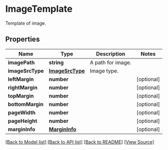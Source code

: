 ﻿# ImageTemplate
Template of image.

## Properties
Name | Type | Description | Notes
------------ | ------------- | ------------- | -------------
**imagePath** | **string** | A path for image. | 
**imageSrcType** | [**ImageSrcType**](ImageSrcType.md) | Image type. | 
**leftMargin** | **number** |  | [optional]
**rightMargin** | **number** |  | [optional]
**topMargin** | **number** |  | [optional]
**bottomMargin** | **number** |  | [optional]
**pageWidth** | **number** |  | [optional]
**pageHeight** | **number** |  | [optional]
**marginInfo** | [**MarginInfo**](MarginInfo.md) |  | [optional]

[[Back to Model list]](../README.md#documentation-for-models) [[Back to API list]](../README.md#documentation-for-api-endpoints) [[Back to README]](../README.md) [[View Source]](../src/models/imageTemplate.ts)

